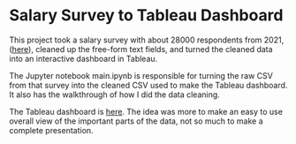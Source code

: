  # Salary Survey to Tableau Dashboard

 This project took a salary survey with about 28000 respondents from 2021, ([here](https://www.askamanager.org/2021/04/how-much-money-do-you-make-4.html)), cleaned up the free-form text fields, and turned the cleaned data into an interactive dashboard in Tableau.

 The Jupyter notebook main.ipynb is responsible for turning the raw CSV from that survey into the cleaned CSV used to make the Tableau dashboard. It also has the walkthrough of how I did the data cleaning.

 The Tableau dashboard is [here]( https://public.tableau.com/shared/5WWMKGRK5?:display_count=n&:origin=viz_share_link). The idea was more to make an easy to use overall view of the important parts of the data, not so much to make a complete presentation.






